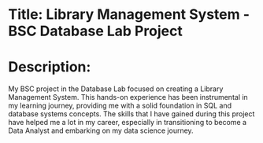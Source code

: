 # Title: Library Management System - BSC Database Lab Project

# Description:

My BSC project in the Database Lab focused on creating a Library Management System. This hands-on experience has been instrumental in my learning journey, providing me with a solid foundation in SQL and database systems concepts. The skills that I have gained during this project have helped me a lot in my career, especially in transitioning to become a Data Analyst and embarking on my data science journey.
